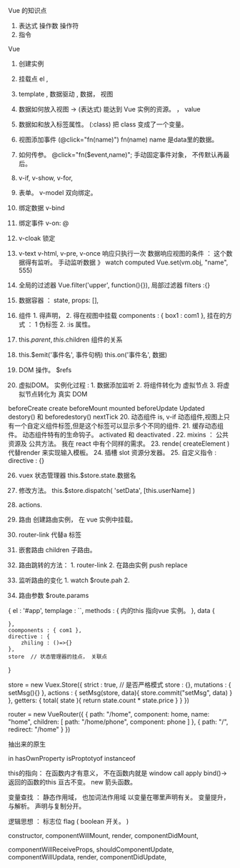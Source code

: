 Vue 的知识点

1. 表达式  操作数 操作符
2. 指令




Vue 
1. 创建实例 
2. 挂载点  el , 
2. template , 
数据驱动 , 数据， 视图
3. 数据如何放入视图 ->   (表达式) 能达到 Vue 实例的资源。 ， value 
4. 数据如和放入标签属性。  (:class) 把 class 变成了一个变量。
5. 视图添加事件          (@click="fn(name)")   fn(name) name 是data里的数据。 
6. 如何传参。 @click="fn($event,name)";  手动固定事件对象， 不传默认再最后。 
7. v-if, v-show, v-for, 
8. 表单。 v-model 双向绑定。 
9.  绑定数据 v-bind 
10. 绑定事件 v-on: @
11. v-cloak 锁定
12. v-text  v-html, v-pre, v-once 响应只执行一次
数据响应视图的条件 ：  这个数据得有监听。 
手动监听数据 》 watch  computed 
Vue.set(vm.obj, "name", 555)
13. 全局的过滤器 Vue.filter('upper', function(){}),  局部过滤器  filters :{}

14. 数据容器 ： state, props: [], 
15. 组件 1. 得声明， 2. 得在视图中挂载 components : { box1 : com1 }, 
    挂在的方式 ： 1 伪标签  2. :is  属性。 
16. this.$parent, this.$children  组件的关系
17. this.$emit('事件名', 事件句柄)    this.on('事件名', 数据)
18. DOM 操作。  $refs 
19. 虚拟DOM。 实例化过程  :  1. 数据添加监听 2. 将组件转化为 虚拟节点 3. 将虚拟节点转化为 真实 DOM 

beforeCreate create beforeMount mounted 
beforeUpdate Updated
destory()  和 beforedestory()
nextTick 
20. 动态组件 is, v-if 
动态组件,视图上只有一个自定义组件标签,但是这个标签可以显示多个不同的组件.
21. 缓存动态组件。 动态组件特有的生命钩子。   activated 和 deactivated .
22. mixins ： 公共资源及 公共方法。  我在 react 中有个同样的需求。 
23. rende( createElement )  代替render 来实现输入模板。 
24. 插槽  slot   资源分发器。 
25. 自定义指令 : directive : {}

26. vuex 状态管理器  this.$store.state.数据名
27. 修改方法。  this.$store.dispatch( 'setData', [this.userName] )
28. actions.  

29. 路由 创建路由实例， 在 vue 实例中挂载。 
30. router-link 代替a 标签
31. 嵌套路由  children 子路由。 
32. 路由跳转的方法：  1. router-link  2. 在路由实例 push  replace 
33. 监听路由的变化  1. watch  $route.pah   2. 
34. 路由参数  $route.params

{
    el : '#app',
    templage : ``,
    methods : {
        内的this 指向vue 实例。 
    },
    data {

    },
    coomponents : { com1 },
    directive : {
        zhiling : ()=>{}
    },
    store  // 状态管理器的挂点， 关联点
}

store = new Vuex.Store({
    strict : true,  // 是否严格模式
    store : {},
    mutations : {
        setMsg(){}
    },
    actions : {
        setMsg(store, data){
            store.commit("setMsg", data)
        }
    },
    getters: {
        total( state ){
            return state.count * state.price
        }
    }
})


router = new VueRouter({
    {
        path: "/home",
        component: home,
        name: "home",
        children: [
            path: "/home/phone",
            component: phone
        ]
    },
    {
        path: "/",
        redirect: "/home"
    }
})



抽出来的原生

in 
hasOwnProperty
isProptotyof
instanceof

this的指向： 在函数内才有意义， 不在函数内就是 window
call apply bind()-> 返回的函数的this 亘古不变。 new 箭头函数。

变量查找 ： 静态作用域， 也加词法作用域 以变量在哪里声明有关。
变量提升， 与解析。 声明与复制分开。 


逻辑思想 ： 
标志位 flag ( boolean 开关。  )









constructor,
componentWillMount,
render,
componentDidMount,

componentWillReceiveProps,
shouldComponentUpdate, 
componentWillUpdata,
render,
componentDidUpdate,

